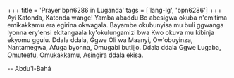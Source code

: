 +++
title = 'Prayer bpn6286 in Luganda'
tags = ['lang-lg', 'bpn6286']
+++
Ayi Katonda, Katonda wange!  Yamba abaddu Bo abesigwa okuba n'emitima emikakkamu era egirina okwagala.  Bayambe okubunyisa mu buli ggwanga lyonna ery'ensi ekitangaala ky'okulungamizi bwa Kwo okuva mu kibinja ekyomu ggulu.
Ddala ddala, Ggwe Oli wa Maanyi, Ow'obuyinza, Nantamegwa, Afuga byonna, Omugabi butijjo.  Ddala ddala Ggwe Lugaba, Omuteefu, Omukakkamu, Asingira ddala ekisa.

-- Abdu'l-Bahá
